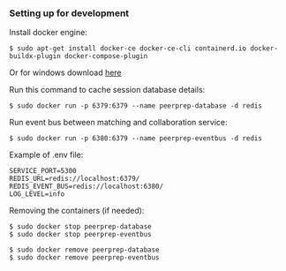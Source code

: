 ### Setting up for development

Install docker engine:

```
$ sudo apt-get install docker-ce docker-ce-cli containerd.io docker-buildx-plugin docker-compose-plugin
```

Or for windows download <a href="https://docs.docker.com/desktop/install/windows-install/">here</a>

Run this command to cache session database details:
```
$ sudo docker run -p 6379:6379 --name peerprep-database -d redis
```

Run event bus between matching and collaboration service:
```
$ sudo docker run -p 6380:6379 --name peerprep-eventbus -d redis
```

Example of .env file:
```
SERVICE_PORT=5300
REDIS_URL=redis://localhost:6379/
REDIS_EVENT_BUS=redis://localhost:6380/
LOG_LEVEL=info
```

Removing the containers (if needed):
```
$ sudo docker stop peerprep-database
$ sudo docker stop peerprep-eventbus

$ sudo docker remove peerprep-database
$ sudo docker remove peerprep-eventbus
```

